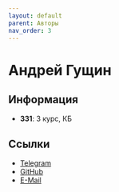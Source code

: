 ```yaml
---
layout: default
parent: Авторы
nav_order: 3
---
```


# Андрей Гущин

## Информация

- **331**: 3 курс, КБ

## Ссылки

- [Telegram](https://t.me/vasthecat)
- [GitHub](https://github.com/saintruler)
- [E-Mail](guschin.drew@gmail.com)
